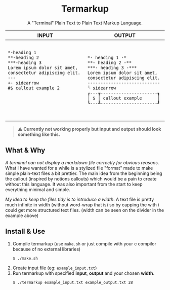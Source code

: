 <h1 align="center">
Termarkup
</h1>
<p align="center">
A "Terminal" Plain Text to Plain Text Markup Language.
</p>
<!-- prettier-ignore -->
<table>
  <thead>
    <tr>
      <th width="500px"> INPUT</th>
      <th width="500px">OUTPUT</th>
    </tr>
  </thead>
  <tbody>
  <tr width="600px">
<td>
<pre>
<code>
*-heading 1
**-heading 2
***-heading 3
Lorem ipsum dolor sit amet, consectetur adipiscing elit.
---
+- sidearrow
#$ callout example 2
 <br>
 <br>
</code>
</pre>
</td>
<td>
<pre>
<code>
*- heading 1 -*
**- heading 2 -**
***- heading 3 -***
Lorem ipsum dolor sit amet, 
consectetur adipiscing elit.
----------------------------
╰ sidearrow
┏---┳----------------------┓
| $ | callout example      |
┗---┻----------------------┛
</code>
</pre>
</td>
</tr>

  </tbody>
</table>

> **⚠️ Currently not working properly but input and output should look something like this.**
## What & Why
*A terminal can not display a markdown file correctly for obvious reasons*. What I have wanted for a while is a stylized file "format" made to make simple plain-text files a bit prettier. The main idea from the beginning being the callout (inspired by notions callouts) which would be a pain to create without this language. It was also important from the start to keep everything minimal and simple.

*My idea to keep the files tidy is to introduce a width*. A text file is pretty much infinite in width (without word-wrap that is) so by capping the with i could get more structured text files. (width can be seen on the divider in the example above)
   
## Install & Use
1. Compile termarkup (use `make.sh` or just compile with your c compilor because of no external libraries)
   ```bash
   $ ./make.sh
   ```
2. Create input file (eg: `example_input.txt`)
3. Run termarkup with specified **input**, **output** and your chosen **width**.
   ```bash
   $ ./termarkup example_input.txt example_output.txt 28
   ```
